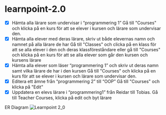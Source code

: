 # learnpoint-2.0
- [x]  Hämta alla lärare som undervisar i “programmering 1”
      Gå till "Courses" och klicka på en kurs för att se elever i kursen och lärare som undervisar den.
- [x]  Hämta alla elever med deras lärare, skriv ut både elevernas namn och namnet på alla lärare de har
      Gå till "Classes" och clicka på en klass för att se alla elever i den och deras klassföreståndare eller gå till "Courses" och klicka på en kurs för att se alla elever som går den kursen och kursens lärare
- [x]  Hämta alla elever som läser “programmering 1” och skriv ut deras namn samt vilka lärare de har i den kursen
      Gå till "Courses" och klicka på en kurs för att se elever i kursen och lärare som undervisar den.
- [x]  Editera ett ämne från “programmering 2” till “OOP”
      Gå till "Courses" och klicka på "Edit"
- [x]  Uppdatera en elevs lärare i “programmering1” från Reidar till Tobias.
      Gå till Teacher Courses, klicka på edit och byt lärare

ER Diagram
![Learnpoint 2_0](https://github.com/FredrikHalvarsson/learnpoint-2.0/assets/144245906/4827fb78-6b09-457c-831e-f046d4f1ac08)
